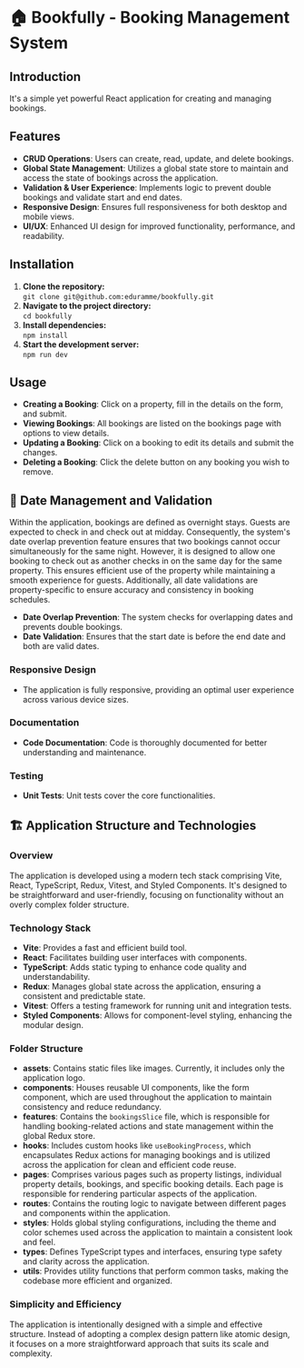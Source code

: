# 🏠 Bookfully - Booking Management System

## Introduction

It's a simple yet powerful React application for creating and managing bookings.

## Features

- **CRUD Operations**: Users can create, read, update, and delete bookings.
- **Global State Management**: Utilizes a global state store to maintain and access the state of bookings across the application.
- **Validation & User Experience**: Implements logic to prevent double bookings and validate start and end dates.
- **Responsive Design**: Ensures full responsiveness for both desktop and mobile views.
- **UI/UX**: Enhanced UI design for improved functionality, performance, and readability.

## Installation

1. **Clone the repository:** <br>
`git clone git@github.com:eduramme/bookfully.git`
2. **Navigate to the project directory:**<br>
`cd bookfully`
3. **Install dependencies:**<br>
`npm install`
4. **Start the development server:**<br>
`npm run dev`

## Usage

- **Creating a Booking**: Click on a property, fill in the details on the form, and submit.
- **Viewing Bookings**: All bookings are listed on the bookings page with options to view details.
- **Updating a Booking**: Click on a booking to edit its details and submit the changes.
- **Deleting a Booking**: Click the delete button on any booking you wish to remove.

## 📅 Date Management and Validation

Within the application, bookings are defined as overnight stays. Guests are expected to check in and check out at midday. Consequently, the system's date overlap prevention feature ensures that two bookings cannot occur simultaneously for the same night. However, it is designed to allow one booking to check out as another checks in on the same day for the same property. This ensures efficient use of the property while maintaining a smooth experience for guests. Additionally, all date validations are property-specific to ensure accuracy and consistency in booking schedules.

- **Date Overlap Prevention**: The system checks for overlapping dates and prevents double bookings.
- **Date Validation**: Ensures that the start date is before the end date and both are valid dates.

### Responsive Design

- The application is fully responsive, providing an optimal user experience across various device sizes.

### Documentation

- **Code Documentation**: Code is thoroughly documented for better understanding and maintenance.

### Testing

- **Unit Tests**: Unit tests cover the core functionalities.
  
## 🏗️ Application Structure and Technologies

### Overview
The application is developed using a modern tech stack comprising Vite, React, TypeScript, Redux, Vitest, and Styled Components. It's designed to be straightforward and user-friendly, focusing on functionality without an overly complex folder structure.

### Technology Stack
- **Vite**: Provides a fast and efficient build tool.
- **React**: Facilitates building user interfaces with components.
- **TypeScript**: Adds static typing to enhance code quality and understandability.
- **Redux**: Manages global state across the application, ensuring a consistent and predictable state.
- **Vitest**: Offers a testing framework for running unit and integration tests.
- **Styled Components**: Allows for component-level styling, enhancing the modular design.

### Folder Structure
- **assets**: Contains static files like images. Currently, it includes only the application logo.
- **components**: Houses reusable UI components, like the form component, which are used throughout the application to maintain consistency and reduce redundancy.
- **features**: Contains the `bookingsSlice` file, which is responsible for handling booking-related actions and state management within the global Redux store.
- **hooks**: Includes custom hooks like `useBookingProcess`, which encapsulates Redux actions for managing bookings and is utilized across the application for clean and efficient code reuse.
- **pages**: Comprises various pages such as property listings, individual property details, bookings, and specific booking details. Each page is responsible for rendering particular aspects of the application.
- **routes**: Contains the routing logic to navigate between different pages and components within the application.
- **styles**: Holds global styling configurations, including the theme and color schemes used across the application to maintain a consistent look and feel.
- **types**: Defines TypeScript types and interfaces, ensuring type safety and clarity across the application.
- **utils**: Provides utility functions that perform common tasks, making the codebase more efficient and organized.

### Simplicity and Efficiency
The application is intentionally designed with a simple and effective structure. Instead of adopting a complex design pattern like atomic design, it focuses on a more straightforward approach that suits its scale and complexity.
